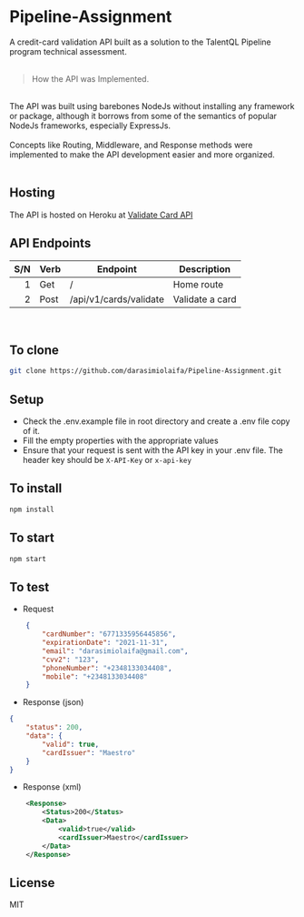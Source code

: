 # Pipeline-Assignment
A credit-card validation API built as a solution to the TalentQL Pipeline program technical assessment.
<br />
<br />

> How the API was Implemented.
<br />
The API was built using barebones NodeJs without installing any framework or package, although it borrows from some of the semantics of popular NodeJs frameworks, especially ExpressJs.<br /><br />
Concepts like Routing, Middleware, and Response methods were implemented to make the API development easier and more organized.<br /><br />

## Hosting
The API is hosted on Heroku at [Validate Card API](https://validate-card-api.herokuapp.com/)
## API Endpoints
| S/N | Verb   | Endpoint                    | Description                       |
| --: | ------ | --------------------------- | --------------------------------- |
|   1 | Get    | /                           | Home route                        |
|   2 | Post   | /api/v1/cards/validate      | Validate a card                   |

<br />

## To clone

```sh
git clone https://github.com/darasimiolaifa/Pipeline-Assignment.git
```

## Setup
* Check the .env.example file in root directory and create a .env file copy of it.
* Fill the empty properties with the appropriate values
* Ensure that your request is sent with the API key in your .env file. The header key should be `X-API-Key` or `x-api-key`
## To install

```sh
npm install
```
## To start

```sh
npm start
```

## To test

* Request
```json
    {
        "cardNumber": "6771335956445856",
        "expirationDate": "2021-11-31",
        "email": "darasimiolaifa@gmail.com",
        "cvv2": "123",
        "phoneNumber": "+2348133034408",
        "mobile": "+2348133034408"
    }
```

* Response (json)
```json
{
    "status": 200,
    "data": {
        "valid": true,
        "cardIssuer": "Maestro"
    }
}
```

* Response (xml)

```xml
    <Response>
        <Status>200</Status>
        <Data>
            <valid>true</valid>
            <cardIssuer>Maestro</cardIssuer>
        </Data>
    </Response>
```

## License

MIT
